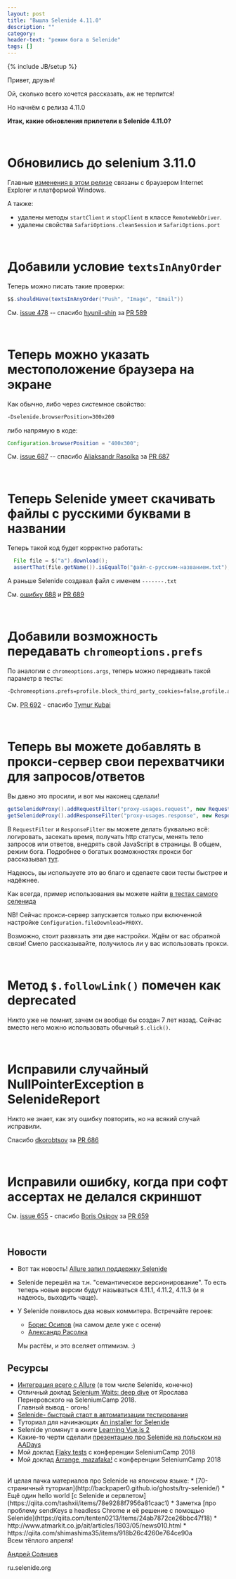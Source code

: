 ```yaml
---
layout: post
title: "Вышла Selenide 4.11.0"
description: ""
category:
header-text: "режим бога в Selenide"
tags: []
---
```

{% include JB/setup %}
 
Привет, друзья!

Ой, сколько всего хочется рассказать, аж не терпится!

Но начнём с релиза 4.11.0

**Итак, какие обновления прилетели в Selenide 4.11.0?**

<br>

# Обновились до selenium 3.11.0

Главные [изменения в этом релизе](https://selenium2.ru/news/199-selenium-311.html) связаны с браузером Internet Explorer и платформой Windows.

А также:
* удалены методы `startClient` и `stopClient` в классе `RemoteWebDriver`.
* удалены свойства `SafariOptions.cleanSession` и `SafariOptions.port` 

<br>

# Добавили условие `textsInAnyOrder`

Теперь можно писать такие проверки:

```java
$$.shouldHave(textsInAnyOrder("Push", "Image", "Email"))
```

См. [issue 478](https://github.com/codeborne/selenide/issues/478)  -- спасибо [hyunil-shin](https://github.com/hyunil-shin) за [PR 589](https://github.com/codeborne/selenide/pull/589)

<br>

# Теперь можно указать местоположение браузера на экране

Как обычно, либо через системное свойство:

```bash
-Dselenide.browserPosition=300x200
```

либо напрямую в коде:
```java
Configuration.browserPosition = "400x300";
```

См. [issue 687](https://github.com/codeborne/selenide/issues/687)  -- спасибо [Aliaksandr Rasolka](https://github.com/rosolko) за [PR 687](https://github.com/codeborne/selenide/pull/687)

<br>


# Теперь Selenide умеет скачивать файлы с русскими буквами в названии

Теперь такой код будет корректно работать:

```java
  File file = $("a").download();
  assertThat(file.getName()).isEqualTo("файл-с-русским-названием.txt");
```

А раньше Selenide создавал файл с именем `-------.txt`

См. [ошибку 688](https://github.com/codeborne/selenide/issues/688) и [PR 689](https://github.com/codeborne/selenide/pull/689)

<br>

# Добавили возможность передавать `chromeoptions.prefs`
 
По аналогии с `chromeoptions.args`, теперь можно передавать такой параметр в тесты:

```bash
-Dchromeoptions.prefs=profile.block_third_party_cookies=false,profile.avatar_index=26
```

См. [PR 692](https://github.com/codeborne/selenide/pull/692)  -  спасибо [Tymur Kubai](https://github.com/sirdir)

<br>

# Теперь вы можете добавлять в прокси-сервер свои перехватчики для запросов/ответов

Вы давно это просили, и вот мы наконец сделали!

```java
getSelenideProxy().addRequestFilter("proxy-usages.request", new RequestFilter() {...});
getSelenideProxy().addResponseFilter("proxy-usages.response", new ResponseFilter() {...});
```

В `RequestFilter` и `ResponseFilter` вы можете делать буквально всё: логировать, засекать время, получать http статусы, 
менять тело запросов или ответов, внедрять свой JavaScript в страницы. В общем, режим бога. 
Подробнее о богатых возможностях прокси бог рассказывал [тут](https://habrahabr.ru/post/209752/).  

Надеюсь, вы используете это во благо и сделаете свои тесты быстрее и надёжнее.
 
Как всегда, пример использования вы можете найти [в тестах самого селенида](https://github.com/selenide/selenide/blob/master/statics/src/test/java/integration/proxy/ProxyServerUsageTest.java)

NB! Сейчас прокси-сервер запускается только при включенной настройке `Configuration.fileDownload=PROXY`.

Возможно, стоит развязать эти две настройки. Ждём от вас обратной связи! Смело рассказывайте, получилось ли у вас использовать прокси.

<br>

# Метод `$.followLink()` помечен как deprecated

Никто уже не помнит, зачем он вообще бы создан 7 лет назад. Сейчас вместо него можно использовать обычный `$.click()`.

<br>


# Исправили случайный NullPointerException в SelenideReport

Никто не знает, как эту ошибку повторить, но на всякий случай исправили. 

Спасибо [dkorobtsov](https://github.com/dkorobtsov) за [PR 686](https://github.com/codeborne/selenide/pull/686)

<br>

# Исправили ошибку, когда при софт ассертах не делался скриншот

См. [issue 655](https://github.com/codeborne/selenide/issues/655)  -   спасибо [Boris Osipov](https://github.com/BorisOsipov) за [PR 659](https://github.com/codeborne/selenide/pull/659)

<br>

## Новости
* Вот так новость! [Allure запил поддержку Selenide](https://docs.qameta.io/allure/#_selenide)
* Selenide перешёл на т.н. "семантическое версионирование". То есть теперь новые версии будут называться 4.11.1, 4.11.2, 4.11.3 (и я надеюсь, выходить чаще).
* У Selenide появилось два новых коммитера. Встречайте героев:
  * [Борис Осипов](https://github.com/BorisOsipov)   (на самом деле уже с осени)
  * [Александр Расолка](https://github.com/rosolko)

  Мы растём, и это вселяет оптимизм. :) 

## Ресурсы
* [Интеграция всего с Allure](https://docviewer.yandex.ee/view/0/?*=8tBKEPLAMQW8t2PRjyqwqnpdneR7InVybCI6InlhLWRpc2stcHVibGljOi8vcFN3SHRMY1QwQi96UCtYNXhSOXI4TTBGNzhxOEo4amFWWW5uNHA2YmNNYz0iLCJ0aXRsZSI6IkFsbHVyZSBpbnRlZ3JhdGlvbnMucGRmIiwidWlkIjoiMCIsInl1IjoiOTExNzE4NDM2MTUxODEyMzY5MCIsIm5vaWZyYW1lIjpmYWxzZSwidHMiOjE1MTgxMjM3NTkwOTF9) (в том числе Selenide, конечно)
* Отличный доклад [Selenium Waits: deep dive](https://www.slideshare.net/ysparrow/webdriver-waits) от Ярослава Пернеровского на SeleniumCamp 2018. <br>Главный вывод - огонь! 
* [Selenide- быстрый старт в автоматизации тестирования](http://www.autotest.org.ua/selenide-quick-start-in-automation-testing/)
* Туториал для начинающих [An installer for Selenide](https://installselenium.weebly.com/)
* Selenide упомянут в книге [Learning Vue.js 2](https://books.google.ee/books?id=nszcDgAAQBAJ&pg=PA258&lpg=PA258&dq=%22selenide%22+java&source=bl&ots=9nGbDkOllN&sig=_Q1Qvlxv7c0W1w7FO7_7yQK0WFc&hl=en&sa=X&ved=0ahUKEwir-IHg0tjZAhUGtRQKHbD3CFM4MhDoAQgzMAI#v=onepage&q=%22selenide%22%20java&f=false)
* Какие-то черти сделали [презентацию про Selenide на польском на AADays](http://aadays.pl/wp-content/uploads/2017/10/Presentation_Selenide_AADays.pdf)
* Мой доклад [Flaky tests](https://www.youtube.com/watch?v=zOiSo1hYjF8) с конференции SeleniumCamp 2018
* Мой доклад [Arrange, mazafaka!](https://www.youtube.com/watch?v=ePvrXUCeAr8) с конференции SeleniumCamp 2018

<br>
И целая пачка материалов про Selenide на японском языке:
* [70-страничный туториал](http://backpaper0.github.io/ghosts/try-selenide/)
* Ещё один hello world [с Selenide и сервлетом](https://qiita.com/tashxii/items/78e9288f7956a81caac1)
* Заметка [про проблему sendKeys в headless Chrome и её решение с помощью Selenide](https://qiita.com/tenten0213/items/24ab7872ce26bbc47f18)
* http://www.atmarkit.co.jp/ait/articles/1803/05/news010.html
* https://qiita.com/shimashima35/items/918b26c4260e764ce90a

<br>
Всем тёплого апреля! 
<br>

[Андрей Солнцев](http://asolntsev.github.io/)

ru.selenide.org
